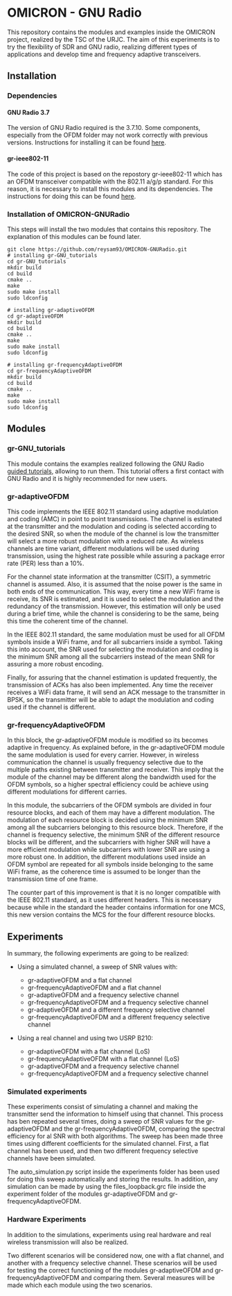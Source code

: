 # OMICRON - GNU Radio
This repository contains the modules and examples inside the OMICRON project, realized by the TSC of the URJC.
The aim of this experiments is to try the flexibility of SDR and GNU radio, realizing different types of applications and develop time and frequency adaptive transceivers.

## Installation
### Dependencies
#### GNU Radio 3.7
The version of GNU Radio required is the 3.7.10. Some components, especially from the OFDM folder may not work correctly with previous versions.
Instructions for installing it can be found [here](https://wiki.gnuradio.org/index.php/InstallingGRFromSource).

#### gr-ieee802-11
The code of this project is based on the repostory gr-ieee802-11 which has an OFDM transceiver compatible with the 802.11 a/g/p standard. For this reason, it is necessary to install this modules and its dependencies. The instructions for doing this can be found [here](https://github.com/bastibl/gr-ieee802-11#installation).

### Installation of OMICRON-GNURadio
This steps will install the two modules that contains this repository. The explanation of this modules can be found later.
```
git clone https://github.com/reysam93/OMICRON-GNURadio.git
# installing gr-GNU_tutorials
cd gr-GNU_tutorials
mkdir build
cd build
cmake ..
make
sudo make install
sudo ldconfig

# installing gr-adaptiveOFDM
cd gr-adaptiveOFDM
mkdir build
cd build
cmake ..
make
sudo make install
sudo ldconfig

# installing gr-frequencyAdaptiveOFDM
cd gr-frequencyAdaptiveOFDM
mkdir build
cd build
cmake ..
make
sudo make install
sudo ldconfig
```

## Modules
### gr-GNU_tutorials
This module contains the examples realized following the GNU Radio [guided tutorials](http://gnuradio.org/redmine/projects/gnuradio/wiki/Guided_Tutorials), allowing to run them. This tutorial offers a first contact with GNU Radio and it is highly recommended for new users.

### gr-adaptiveOFDM
This code implements the IEEE 802.11 standard using adaptive modulation and coding (AMC) in point to point transmissions. The channel is estimated at the transmitter and the modulation and coding is selected according to the desired SNR, so when the module of the channel is low the transmitter will select a more robust modulation with a reduced rate. As wireless channels are time variant, different modulations will be used during transmission, using the highest rate possible while assuring a package error rate (PER) less than a 10%.

For the channel state information at the transmitter (CSIT), a symmetric channel is assumed. Also, it is assumed that the noise power is the same in both ends of the communication.  This way, every time a new WiFi frame is receive, its SNR is estimated, and it is used to select the modulation and the redundancy of the transmission. However, this estimation will only be used during a brief time, while the channel is considering to be the same, being this time the coherent time of the channel.

In the IEEE 802.11 standard, the same modulation must be used for all OFDM symbols inside a WiFi frame, and for all subcarriers inside a symbol. Taking this into account, the SNR used for selecting the modulation and coding is the minimum SNR among all the subcarriers instead of the mean SNR for assuring a more robust encoding.

Finally, for assuring that the channel estimation is updated frequently, the transmission of ACKs has also been implemented. Any time the receiver receives a WiFi data frame, it will send an ACK message to the transmitter in BPSK, so the transmitter will be able to adapt the modulation and coding used if the channel is different.


### gr-frequencyAdaptiveOFDM
In this block, the gr-adaptiveOFDM module is modified so its becomes adaptive in frequency. As explained before, in the gr-adaptiveOFDM module the same modulation is used for every carrier. However, in wireless communication the channel is usually frequency selective due to the multiple paths existing between transmitter and receiver. This imply that the module of the channel may be different along the bandwidth used for the OFDM symbols, so a higher spectral efficiency could be achieve using different modulations for different carries.

In this module, the subcarriers of the OFDM symbols are divided in four resource blocks, and each of them may have a different modulation. The modulation of each resource block is decided using the minimum SNR among all the subcarriers belonging to this resource block. Therefore, if the channel is frequency selective, the minimum SNR of the different resource blocks will be different, and the subcarriers with higher SNR will have a more efficient modulation while subcarriers with lower SNR are using a more robust one. In addition, the different modulations used inside an OFDM symbol are repeated for all symbols inside belonging to the same WiFi frame, as the coherence time is assumed to be longer than the transmission time of one frame.

The counter part of this improvement is that it is no longer compatible with the IEEE 802.11 standard, as it uses different headers. This is necessary because while in the standard the header contains information for one MCS, this new version contains the MCS for the four different resource blocks.


## Experiments
In summary, the following experiments are going to be realized:
   - Using a simulated channel, a sweep of SNR values with:
	   - gr-adaptiveOFDM and a flat channel
	   - gr-frequencyAdaptiveOFDM and a flat channel
	   - gr-adaptiveOFDM and a frequency selective channel
	   - gr-frequencyAdaptiveOFDM and a frequency selective channel
	   - gr-adaptiveOFDM and a different frequency selective channel
	   - gr-frequencyAdaptiveOFDM and a different frequency selective channel
       
   - Using a real channel and using two USRP B210:
	   - gr-adaptiveOFDM with a flat channel (LoS)
	   - gr-frequencyAdaptiveOFDM with a flat channel (LoS)
	   - gr-adaptiveOFDM and a frequency selective channel
	   - gr-frequencyAdaptiveOFDM and a frequency selective channel

### Simulated experiments
These experiments consist of simulating a channel and making the transmitter send the information to himself using that channel. This process has ben repeated several times, doing a sweep of SNR values for the gr-adaptiveOFDM and the gr-frequencyAdaptiveOFDM, comparing the spectral efficiency for al SNR with both algorithms. The sweep has been made three times using different coefficients for the simulated channel. First, a flat channel has been used, and then two different frequency selective channels have been simulated.

The auto_simulation.py script inside the experiments folder has been used for doing this sweep automatically and storing the results. In addition, any simulation can be made by using the files_loopback.grc file inside the experiment folder of the modules gr-adaptiveOFDM and gr-frequencyAdaptiveOFDM.

### Hardware Experiments
In addition to the simulations, experiments using real hardware and real wireless transmission will also be realized.

Two different scenarios will be considered now, one with a flat channel, and another with a frequency selective channel. These scenarios will be used for testing the correct functioning of the modules gr-adaptiveOFDM and gr-frequencyAdaptiveOFDM and comparing them. Several measures will be made which each module using the two scenarios.
